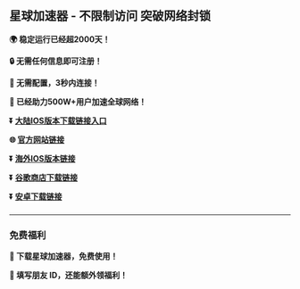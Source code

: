 ## 星球加速器 - 不限制访问 突破网络封锁 #
**:earth_africa: 稳定运行已经超2000天！**

**:lock: 无需任何信息即可注册！**

**:rocket: 无需配置，3秒内连接！**

**:man: 已经助力500W+用户加速全球网络！**

**:arrow_double_down: [大陆IOS版本下载链接入口](http://share.xkvpn.fyi/xgvpn.html?t=t3gu23za)**

**:globe_with_meridians: [官方网站链接](http://share.xkvpn.fyi/xgvpn.html?t=8u5v7led)** 

**:arrow_double_down: [海外IOS版本链接](https://apps.apple.com/hk/app/%E6%98%9F%E7%90%83%E5%8A%A0%E9%80%9F%E5%99%A8/id6462817184)** 

**:arrow_double_down: [谷歌商店下载链接](https://play.google.com/store/apps/details?id=com.vp.xingkongnew)** 

**:arrow_double_down: [安卓下载链接]([http://share.xkvpn.fyi/xgvpn.html?t=8u5v7led](http://share.xkvpn.fyi/xgvpn.html?t=u5q6ok55))** 

###
---
### 免费福利
**:gift: 下载星球加速器，免费使用！**

**:gift: 填写朋友 ID，还能额外领福利！**
